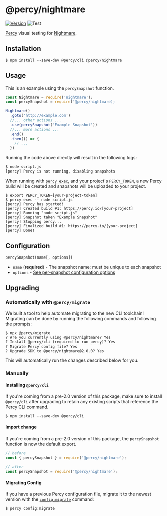# @percy/nightmare

[![Version](https://img.shields.io/npm/v/@percy/nightmare.svg)](https://www.npmjs.com/package/@percy/nightmare)
![Test](https://github.com/percy/percy-nightmare/workflows/Test/badge.svg)

[Percy](https://percy.io) visual testing for [Nightmare](https://www.nightmarejs.org).

## Installation

```sh-session
$ npm install --save-dev @percy/cli @percy/nightmare
```

## Usage

This is an example using the `percySnapshot` function.

```javascript
const Nightmare = require('nightmare');
const percySnapshot = require('@percy/nightmare);

Nightmare()
  .goto('http://example.com')
  //... other actions ...
  .use(percySnapshot('Example Snapshot'))
  //... more actions ...
  .end()
  .then(() => {
    // ...
  })
```

Running the code above directly will result in the following logs:

```sh-session
$ node script.js
[percy] Percy is not running, disabling snapshots
```

When running with [`percy
exec`](https://github.com/percy/cli/tree/master/packages/cli-exec#percy-exec), and your project's
`PERCY_TOKEN`, a new Percy build will be created and snapshots will be uploaded to your project.

```sh-session
$ export PERCY_TOKEN=[your-project-token]
$ percy exec -- node script.js
[percy] Percy has started!
[percy] Created build #1: https://percy.io/[your-project]
[percy] Running "node script.js"
[percy] Snapshot taken "Example Snapshot"
[percy] Stopping percy...
[percy] Finalized build #1: https://percy.io/[your-project]
[percy] Done!
```

## Configuration

`percySnapshot(name[, options])`

- `name` (**required**) - The snapshot name; must be unique to each snapshot
- `options` - [See per-snapshot configuration options](https://docs.percy.io/docs/cli-configuration#per-snapshot-configuration)

## Upgrading

### Automatically with `@percy/migrate`

We built a tool to help automate migrating to the new CLI toolchain! Migrating
can be done by running the following commands and following the prompts:

``` shell
$ npx @percy/migrate
? Are you currently using @percy/nightmare? Yes
? Install @percy/cli (required to run percy)? Yes
? Migrate Percy config file? Yes
? Upgrade SDK to @percy/nightmare@2.0.0? Yes
```

This will automatically run the changes described below for you.

### Manually

#### Installing `@percy/cli`

If you're coming from a pre-2.0 version of this package, make sure to install `@percy/cli` after
upgrading to retain any existing scripts that reference the Percy CLI command.

```sh-session
$ npm install --save-dev @percy/cli
```

#### Import change

If you're coming from a pre-2.0 version of this package, the `percySnapshot` function is now the default
export.

```javascript
// before
const { percySnapshot } = require('@percy/nightmare');

// after
const percySnapshot = require('@percy/nightmare');
```

#### Migrating Config

If you have a previous Percy configuration file, migrate it to the newest version with the
[`config:migrate`](https://github.com/percy/cli/tree/master/packages/cli-config#percy-configmigrate-filepath-output) command:

```sh-session
$ percy config:migrate
```
